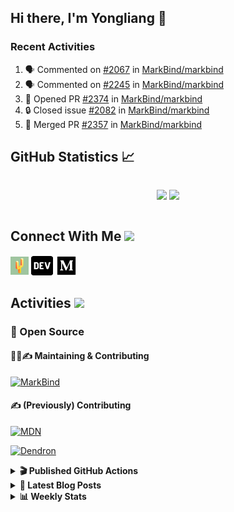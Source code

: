 ## Hi there, I'm Yongliang 👋

### Recent Activities

<!--START_SECTION:activity-->
1. 🗣 Commented on [#2067](https://github.com/MarkBind/markbind/issues/2067#issuecomment-1774886334) in [MarkBind/markbind](https://github.com/MarkBind/markbind)
2. 🗣 Commented on [#2245](https://github.com/MarkBind/markbind/issues/2245#issuecomment-1774870774) in [MarkBind/markbind](https://github.com/MarkBind/markbind)
3. 💪 Opened PR [#2374](https://github.com/MarkBind/markbind/pull/2374) in [MarkBind/markbind](https://github.com/MarkBind/markbind)
4. 🔒 Closed issue [#2082](https://github.com/MarkBind/markbind/issues/2082) in [MarkBind/markbind](https://github.com/MarkBind/markbind)
5. 🎉 Merged PR [#2357](https://github.com/MarkBind/markbind/pull/2357) in [MarkBind/markbind](https://github.com/MarkBind/markbind)
<!--END_SECTION:activity-->

## GitHub Statistics :chart_with_upwards_trend:
<div align="center">
<div style="display: flex; align-items: center; justify-content: center;">

[![](https://github-readme-stats-tlylt.vercel.app/api?username=tlylt&show_icons=true&theme=tokyonight&hide_border=true&locale=en)](https://github.com/tlylt)
[![](https://github-readme-streak-stats.herokuapp.com/?user=tlylt&theme=tokyonight&hide_border=true)](https://github.com/tlylt)
</div>
</div>

## Connect With Me <img src="https://media.giphy.com/media/2wh5K5yE3ulp3xgYcG/giphy-downsized.gif" width="30">

<a href="https://www.yongliangliu.com/" target="_blank"><img align="center" src="static/site-icon.png" alt="yongliangliu.com" height="29" width="29" /></a>
<a href="https://dev.to/tlylt" target="_blank"><img align="center" src="static/dev-badge.svg" alt="dev.to/tlylt" height="35" width="35" /></a>
<a href="https://tlylt.medium.com" target="_blank"><img align="center" src="static/medium.png" alt="tlylt.medium.com" height="35" width="35" /></a>

## Activities <img src="https://media.giphy.com/media/WUlplcMpOCEmTGBtBW/giphy.gif" width="30">

### 🔭 Open Source

#### 👷‍♂️✍️ Maintaining & Contributing
[![MarkBind](https://github-readme-stats-tlylt.vercel.app/api/pin/?username=markbind&repo=markbind)](https://github.com/MarkBind/markbind)

#### ✍️ (Previously) Contributing
[![MDN](https://github-readme-stats-tlylt.vercel.app/api/pin/?username=mdn&repo=content)](https://github.com/mdn/content/issues?q=is%3Aopen+involves%3A%40me+sort%3Aupdated-desc)

[![Dendron](https://github-readme-stats-tlylt.vercel.app/api/pin/?username=dendronhq&repo=dendron)](https://github.com/dendronhq/dendron/issues?q=is%3Aopen+involves%3A%40me+sort%3Aupdated-desc)

<details>
<summary> <b>🎬 Published GitHub Actions </b> </summary>

[![install-graphviz](https://github-readme-stats-tlylt.vercel.app/api/pin/?username=tlylt&repo=install-graphviz)](https://github.com/tlylt/install-graphviz)

[![reposense-action](https://github-readme-stats-tlylt.vercel.app/api/pin/?username=tlylt&repo=reposense-action)](https://github.com/tlylt/reposense-action)

[![markbin-action](https://github-readme-stats-tlylt.vercel.app/api/pin/?username=markbind&repo=markbind-action)](https://github.com/MarkBind/markbind-action)

</details>

<details>
<summary> <b>📕 Latest Blog Posts</b> </summary>

<!-- BLOG-POST-LIST:START -->
- [End of Year 3 Sem 2](https://yongliangliu.com/blog/end-of-year-3-sem-2)
- [Deploy a ChatGPT API Server in no time](https://yongliangliu.com/blog/chatgpt-nextjs-server)
- [Creating a regex-based Markdown parser in TypeScript](https://yongliangliu.com/blog/rmark)
- [Create VSCode Snippets for Markdown Blog Workflows](https://yongliangliu.com/blog/vscode-snippets)
- [Brag Doc 2023](https://yongliangliu.com/blog/brag-doc-2023)
<!-- BLOG-POST-LIST:END -->

</details>

<details>
<summary> <b>📊 Weekly Stats</b> </summary>

<!--START_SECTION:waka-->
![Code Time](http://img.shields.io/badge/Code%20Time-1%2C153%20hrs%2024%20mins-blue)

**🐱 My GitHub Data** 

> 📦 663.9 kB Used in GitHub's Storage 
 > 
> 🏆 1,609 Contributions in the Year 2023
 > 
> 🚫 Not Opted to Hire
 > 
> 📜 174 Public Repositories 
 > 
> 🔑 40 Private Repositories 
 > 
**I'm an Early 🐤** 

```text
🌞 Morning                3953 commits        ███████░░░░░░░░░░░░░░░░░░   29.24 % 
🌆 Daytime                3631 commits        ███████░░░░░░░░░░░░░░░░░░   26.85 % 
🌃 Evening                5027 commits        █████████░░░░░░░░░░░░░░░░   37.18 % 
🌙 Night                  910 commits         ██░░░░░░░░░░░░░░░░░░░░░░░   06.73 % 
```
📅 **I'm Most Productive on Wednesday** 

```text
Monday                   1760 commits        ███░░░░░░░░░░░░░░░░░░░░░░   13.02 % 
Tuesday                  1974 commits        ████░░░░░░░░░░░░░░░░░░░░░   14.60 % 
Wednesday                2176 commits        ████░░░░░░░░░░░░░░░░░░░░░   16.09 % 
Thursday                 1685 commits        ███░░░░░░░░░░░░░░░░░░░░░░   12.46 % 
Friday                   1749 commits        ███░░░░░░░░░░░░░░░░░░░░░░   12.94 % 
Saturday                 2078 commits        ████░░░░░░░░░░░░░░░░░░░░░   15.37 % 
Sunday                   2099 commits        ████░░░░░░░░░░░░░░░░░░░░░   15.52 % 
```


📊 **This Week I Spent My Time On** 

```text
🕑︎ Time Zone: Asia/Singapore

💬 Programming Languages: 
Python                   48 mins             ████████████░░░░░░░░░░░░░   49.65 % 
TypeScript               24 mins             ██████░░░░░░░░░░░░░░░░░░░   25.77 % 
Markdown                 23 mins             ██████░░░░░░░░░░░░░░░░░░░   24.34 % 
JavaScript               0 secs              ░░░░░░░░░░░░░░░░░░░░░░░░░   00.23 % 
```


 Last Updated on 24/10/2023 00:46:34 UTC
<!--END_SECTION:waka-->

</details>
